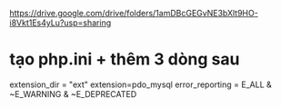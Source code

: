 https://drive.google.com/drive/folders/1amDBcGEGvNE3bXlt9HO-i8Vkt1Es4yLu?usp=sharing

# tạo php.ini + thêm 3 dòng sau
extension_dir = "ext"
extension=pdo_mysql
error_reporting = E_ALL & ~E_WARNING & ~E_DEPRECATED